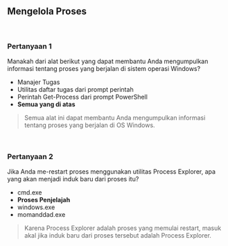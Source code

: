 ## Mengelola Proses

<br>

### Pertanyaan 1

Manakah dari alat berikut yang dapat membantu Anda mengumpulkan informasi tentang proses yang berjalan di sistem operasi Windows?

* Manajer Tugas
* Utilitas daftar tugas dari prompt perintah
* Perintah Get-Process dari prompt PowerShell
* **Semua yang di atas**

> Semua alat ini dapat membantu Anda mengumpulkan informasi tentang proses yang berjalan di OS Windows.
<br>

### Pertanyaan 2

Jika Anda me-restart proses menggunakan utilitas Process Explorer, apa yang akan menjadi induk baru dari proses itu?

* cmd.exe
* **Proses Penjelajah**
* windows.exe
* momanddad.exe

> Karena Process Explorer adalah proses yang memulai restart, masuk akal jika induk baru dari proses tersebut adalah Process Explorer.
